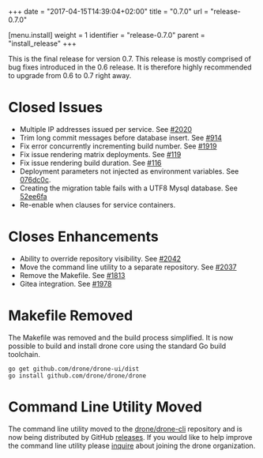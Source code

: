 +++
date = "2017-04-15T14:39:04+02:00"
title = "0.7.0"
url = "release-0.7.0"

[menu.install]
  weight = 1
  identifier = "release-0.7.0"
  parent = "install_release"
+++

This is the final release for version 0.7. This release is mostly comprised of bug fixes introduced in the 0.6 release. It is therefore highly recommended to upgrade from 0.6 to 0.7 right away.

# Closed Issues

* Multiple IP addresses issued per service. See [#2020](https://github.com/drone/drone/issues/2020)
* Trim long commit messages before database insert. See [#914](https://github.com/drone/drone/issues/914)
* Fix error concurrently incrementing build number. See [#1919](https://github.com/drone/drone/issues/1919)
* Fix issue rendering matrix deployments. See [#119](https://github.com/drone/drone-ui/pull/119)
* Fix issue rendering build duration. See [#116](https://github.com/drone/drone-ui/pull/116)
* Deployment parameters not injected as environment variables. See [076dc0c](https://github.com/drone/drone/commit/076dc0c3b93b1acde22ee68d4f5506f7d6538efd).
* Creating the migration table fails with a UTF8 Mysql database. See [52ee6fa](https://github.com/drone/drone/commit/52ee6fa5be91b526ada56703a4479e9db310eba5)
* Re-enable when clauses for service containers.

# Closes Enhancements

* Ability to override repository visibility. See [#2042](https://github.com/drone/drone/issues/2042)
* Move the command line utility to a separate repository. See [#2037](https://github.com/drone/drone/issues/2037)
* Remove the Makefile. See [#1813](https://github.com/drone/drone/issues/1813)
* Gitea integration. See [#1978](https://github.com/drone/drone/issues/1978)

# Makefile Removed

The Makefile was removed and the build process simplified. It is now possible to build and install drone core using the standard Go build toolchain.

```nohighlight
go get github.com/drone/drone-ui/dist
go install github.com/drone/drone/drone
```

# Command Line Utility Moved

The command line utility moved to the [drone/drone-cli](https://github.com/drone/drone-cli) repository and is now being distributed by GitHub [releases](https://github.com/drone/drone-cli/releases). If you would like to help improve the command line utility please [inquire](https://gitter.im/drone/drone) about joining the drone organization.
